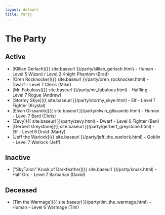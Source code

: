 ```yaml
---
layout: default
title: Party
---
```

# The Party

## Active

* [Killian Gerlach]({{ site.baseurl }}/party/killian_gerlach.html) - Human - Level 5 Wizard / Level 2 Knight Phantom (Brad)
* [Oren Rocknocker]({{ site.baseurl }}/party/oren_rocknocker.html) - Dwarf - Level 7 Cleric (Mike)
* [Mr. Fabulous]({{ site.baseurl }}/party/mr_fabulous.html) - Halfling - Level 7 Rogue (Andrew)
* [Stormy Skye]({{ site.baseurl }}/party/stormy_skye.html) - Elf - Level 7 Fighter (Krystal)
* [Elwin Glissando]({{ site.baseurl }}/party/elwin_glissando.html) - Human - Level 7 Bard (Chris)
* [Zevy]({{ site.baseurl }}/party/zevy.html) - Dwarf - Level 6 Fighter (Ben)
* [Gerbert Greystone]({{ site.baseurl }}/party/gerbert_greystone.html) - Elf - Level 6 Druid (Marty)
* [Jeff the Warlock]({{ site.baseurl }}/party/jeff_the_warlock.html) - Goblin - Level 7 Warlock (Jeff)

## Inactive
* ["SkyTalon" Krusk of Darkfeather]({{ site.baseurl }}/party/krusk.html) - Half Orc - Level 7 Barbarian (David)

## Deceased
* [Tim the Warmage]({{ site.baseurl }}/party/tim_the_warmage.html) - Human - Level 6 Warmage (Tim)
